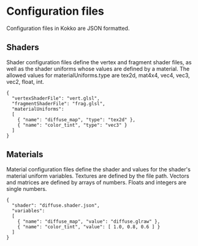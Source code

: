 # Configuration files
Configuration files in Kokko are JSON formatted.

## Shaders
Shader configuration files define the vertex and fragment shader files, as well
as the shader uniforms whose values are defined by a material. The allowed
values for materialUniforms.type are tex2d, mat4x4, vec4, vec3, vec2, float,
int.

```
{
  "vertexShaderFile": "vert.glsl",
  "fragmentShaderFile": "frag.glsl",
  "materialUniforms":
  [
    { "name": "diffuse_map", "type": "tex2d" },
    { "name": "color_tint", "type": "vec3" }
  ]
}
```

## Materials
Material configuration files define the shader and values for the shader's
material uniform variables. Textures are defined by the file path. Vectors and
matrices are defined by arrays of numbers. Floats and integers are single
numbers.

```
{
  "shader": "diffuse.shader.json",
  "variables":
  [
    { "name": "diffuse_map", "value": "diffuse.glraw" },
    { "name": "color_tint", "value": [ 1.0, 0.8, 0.6 ] }
  ]
}
```

